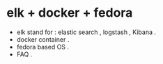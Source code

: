 # elk + docker + fedora
- elk stand for : elastic search , logstash , Kibana .
- docker container .
- fedora based OS .
- FAQ .
